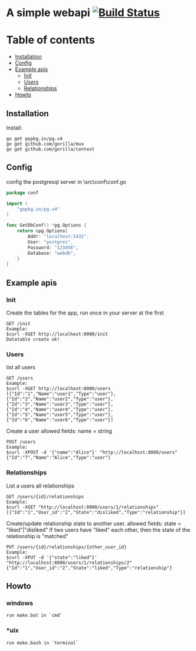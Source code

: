 # A simple webapi [![Build Status](https://github.com/chenshuijin/pgtest)](https://github.com/chenshuijin/pgtest)

# Table of contents

* [Installation](#installation)
* [Config](#config)
* [Example apis](#Example-apis)
  * [Init](#Init)
  * [Users](#Users)
  * [Relationships](#Relationships)
* [Howto](#howto)

## Installation

Install:

    go get gopkg.in/pg.v4
    go get github.com/gorilla/mux
    go get github.com/gorilla/context

## Config
config the postgresql server in \src\conf\conf.go
```go
package conf

import (
	"gopkg.in/pg.v4"
)

func GetDbConf() *pg.Options {
	return &pg.Options{
		Addr: "localhost:5432",
		User: "postgres",
		Password: "123456",
		Database: "webdb",
	}
}
```

## Example apis

### Init
Create the tables for the app, run once in your server at the first
```
GET /init
Example:
$curl -XGET http://localhost:8000/init
Datatable create ok!
```
### Users
list all users
```
GET /users
Example:
$curl -XGET http://localhost:8000/users
[{"Id":"1","Name":"user1","Type":"user"},{"Id":"2","Name":"user2","Type":"user"},{"Id":"3","Name":"user3","Type":"user"},{"Id":"4","Name":"user4","Type":"user"},{"Id":"5","Name":"user5","Type":"user"},{"Id":"6","Name":"user6","Type":"user"}]
```
Create a user
allowed fields:
name = string
```
POST /users
Example:
$curl -XPOST -d '{"name":"Alice"}' "http://localhost:8000/users"
{"Id":"7","Name":"Alice","Type":"user"}
```
### Relationships
List a users all relationships
```
GET /users/{id}/relationships
Example:
$curl -XGET "http://localhost:8000/users/1/relationships"
[{"Id":"1","User_id":"2","State":"disliked","Type":"relationship"}]
```
Create/update relationship state to another user.
allowed fields:
state = "liked"|"disliked"
If two users have "liked" each other, then the state of the relationship is "matched"
```
PUT /users/{id}/relationships/{other_user_id}
Example:
$curl -XPUT -d '{"state":"liked"}' "http://localhost:8000/users/1/relationships/2"
{"Id":"1","User_id":"2","State":"liked","Type":"relationship"}
```
## Howto

### windows 
	run make.bat in `cmd`
### *uix
	run make.bash in `terminal`